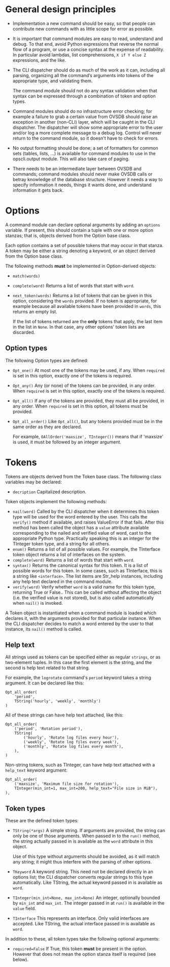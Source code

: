 General design principles
=========================
* Implementation a new command should be easy, so that people can contribute
    new commands with as little scope for error as possible.

* It is important that command modules are easy to read, understand and debug.
    To that end, avoid Python expressions that reverse the normal flow of a
    program, or use a concise syntax at the expense of readability. In
    particular avoid lambdas, list comprehensions, `X if Y else Z`
    expressions, and the like.

* The CLI dispatcher should do as much of the work as it can, including
    all parsing, organizing all the command’s arguments into tokens of
    the appropriate type, and validating them.

    The  command module should not do any syntax validation when that
    syntax can be expressed through a combination of token and option types.

* Command modules should do no infrastructure error checking; for example
    a failure to grab a certain value from OVSDB should raise an exception
    in another (non-CLI) layer, which will be caught in the CLI dispatcher.
    The dispatcher will show some appropriate error to the user and/or log a
    more complete message to a debug log. Control will never return to the
    command module, so it doesn't have to check for errors.

* No output formatting should be done; a set of formatters for common sets
    (tables, lists, …) is available for command modules to use in the
    opscli.output module. This will also take care of paging.

* There needs to be an intermediate layer between OVSDB and commands;
    command modules should never make OVSDB calls or betray knowledge of
    the database structure.
    However it needs a way to specify information it needs, things it wants
    done, and understand information it gets back.


Options
=======
A command module can declare optional arguments by adding an `options`
variable. If present, this should contain a tuple with one or more option
stanzas; that is, objects derived from the Option base class.

Each option contains a set of possible tokens that may occur in that stanza.
A token may be either a string denoting a keyword, or an object derived from
the Option base class.

The following methods **must** be implemented in Option-derived objects:

* `match(words)`

* `complete(word)` Returns a list of words that start with `word`.

* `next_token(words)` Returns a list of tokens that can be given in this
    option, considering the `words` provided. If no token is appropriate,
    for example because all available tokens have been provided in `words`,
    this returns an empty list.

    If the list of tokens returned are the **only** tokens that apply,
    the last item in the list in `None`. In that case, any other options'
    token lists are discarded.


Option types
------------
The following Option types are defined:

* `Opt_one()` At most one of the tokens may be used, if any. When `required`
    is set in this option, exactly one of the tokens is required.

* `Opt_any()` Any (or none) of the tokens can be provided, in any order.
    When `required` is set in this option, exactly one of the tokens is
    required.

* `Opt_all()` If any of the tokens are provided, they must all be provided,
    in any order. When `required` is set in this option, all tokens must
    be provided.

* `Opt_all_order()` Like `Opt_all()`, but any tokens provided must be in
    the same order as they are declared.

    For example, `OAllOrder('maxsize', TInteger())` means that if 'maxsize'
    is used, it must be followed by an integer argument.


Tokens
======
Tokens are objects derived from the Token base class. The following class
variables may be declared:

* `decription` Capitalized description.

Token objects implement the following methods:
* `nail(word)` Called by the CLI dispatcher when it determines this token
    type will be used for the word entered by the user. This calls the
    `verify()` method if available, and raises ValueError if that fails.
    After this method has been called the object has a `value` attribute
    available corresponding to the nailed and verified value of word,
    cast to the appropriate Python type. Practically speaking this is
    an integer for the TInteger token type, and a string for all others.
* `enum()` Returns a list of all possible values. For example, the TInterface
    token object returns a list of interfaces on the system.
* `complete(word)` Returns a list of words that start with `word`.
* `syntax()` Returns the canonical syntax for this token. It is a list of
    possible words for this token. In some cases, such as TInterface, this
    is a string like `<interface>`. The list items are Str_help instances,
    including any help text declared in the command module.
* `verify(word)` Verify whether `word` is a valid name for this token type,
    returning True or False.. This can be called without affecting the
    object (i.e. the verified value is not stored), but is also called
    automatically when `nail()` is invoked.

A Token object is instantiated when a command module is loaded which declares
it, with the arguments provided for that particular instance. When the CLI
dispatcher decides to match a word entered by the user to that instance, its
`nail()` method is called.

Help text
---------
All strings used as tokens can be specified either as regular `strings`, or
as two-element tuples. In this case the first element is the string, and the
second is help text related to that string.

For example, the `logrotate` command's `period` keyword takes a string
argument. It can be declared like this:

```
Opt_all_order(
    'period',
    TString('hourly', 'weekly', 'monthly')
)
```
All of these strings can have help text attached, like this:
```
Opt_all_order(
    ('period', 'Rotation period'),
    TString(
        ('hourly', 'Rotate log files every hour'),
        ('weekly', 'Rotate log files every week'),
        ('monthly', 'Rotate log files every month'),
    ),
)
```

Non-string tokens, such as TInteger, can have help text attached with a
`help_text` keyword argument:
```
Opt_all_order(
    ('maxsize', 'Maximum file size for rotation'),
    TInteger(min_int=1, max_int=200, help_text="File size in MiB"),
),
```


Token types
-----------
These are the defined token types:

* `TString(*args)`
  A simple string. If arguments are provided, the string can only be one of
those arguments. When passed in to the `run()` method, the string actually
passed in is available as the `word` attribute in this object.

  Use of this type without arguments should be avoided, as it will match any
  string; it might thus interfere with the parsing of other options.


* `TKeyword`
  A keyword string. This need not be declared directly in an options
  list; the CLI dispatcher converts regular strings to this type automatically.
  Like TString, the actual keyword passed in is available as `word`.


* `TInteger(min_int=None, max_int=None)`
  An integer, optionally bounded by `min_int` and `max_int`. The integer
  passed in at `run()` is available in the `value` field.


* `TInterface`
  This represents an interface. Only valid interfaces are accepted.
  Like TString, the actual interface passed in is available as `word`.


In addition to these, all token types take the following optional arguments:

* `required=False`
    If True, this token **must** be present in the option. However that does
    not mean the option stanza itself is required (see below).




